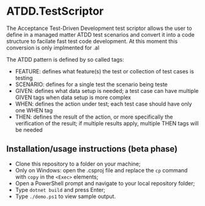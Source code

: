 # ATDD.TestScriptor
The Acceptance Test-Driven Development test scriptor allows the user to define in a managed matter ATDD test scenarios and convert it into a code structure to facilate fast test code development. At this moment this conversion is only implmented for .al

The ATDD pattern is defined by so called tags:

*	FEATURE: defines what feature(s) the test or collection of test cases is testing
*	SCENARIO: defines for a single test the scenario being teste
*	GIVEN: defines what data setup is needed; a test case can have multiple GIVEN tags when data setup is more complex
*	WHEN: defines the action under test; each test case should have only one WHEN tag
*	THEN: defines the result of the action, or more specifically the verification of the result; if multiple results apply, multiple THEN tags will be needed

## Installation/usage instructions (beta phase)

- Clone this repository to a folder on your machine;
- Only on Windows: open the .csproj file and replace the `cp` command with `copy` in the `<Exec>` elements;
- Open a PowerShell prompt and navigate to your local repository folder;
- Type `dotnet build` and press Enter;
- Type `./demo.ps1` to view sample output.
